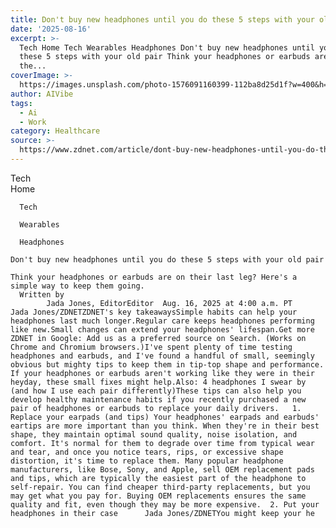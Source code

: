 ```yaml
---
title: Don't buy new headphones until you do these 5 steps with your old pair
date: '2025-08-16'
excerpt: >-
  Tech Home Tech Wearables Headphones Don't buy new headphones until you do
  these 5 steps with your old pair Think your headphones or earbuds are on
  the...
coverImage: >-
  https://images.unsplash.com/photo-1576091160399-112ba8d25d1f?w=400&h=200&fit=crop&auto=format
author: AIVibe
tags:
  - Ai
  - Work
category: Healthcare
source: >-
  https://www.zdnet.com/article/dont-buy-new-headphones-until-you-do-these-5-steps-with-your-old-pair/
---
```

Tech      
      Home
    
      Tech
    
      Wearables
    
      Headphones
       
    Don't buy new headphones until you do these 5 steps with your old pair
     
    Think your headphones or earbuds are on their last leg? Here's a simple way to keep them going.
      Written by 
            Jada Jones, EditorEditor  Aug. 16, 2025 at 4:00 a.m. PT                             Jada Jones/ZDNETZDNET's key takeawaysSimple habits can help your headphones last much longer.Regular care keeps headphones performing like new.Small changes can extend your headphones' lifespan.Get more ZDNET in Google: Add us as a preferred source on Search. (Works on Chrome and Chromium browsers.)I've spent plenty of time testing headphones and earbuds, and I've found a handful of small, seemingly obvious but mighty tips to keep them in tip-top shape and performance. If your headphones or earbuds aren't working like they were in their heyday, these small fixes might help.Also: 4 headphones I swear by (and how I use each pair differently)These tips can also help you develop healthy maintenance habits if you recently purchased a new pair of headphones or earbuds to replace your daily drivers.   1. Replace your earpads (and tips) Your headphones' earpads and earbuds' eartips are more important than you think. When they're in their best shape, they maintain optimal sound quality, noise isolation, and comfort. It's normal for them to degrade over time from typical wear and tear, and once you notice tears, rips, or excessive shape distortion, it's time to replace them. Many popular headphone manufacturers, like Bose, Sony, and Apple, sell OEM replacement pads and tips, which are typically the easiest part of the headphone to self-repair. You can find cheaper third-party replacements, but you may get what you pay for. Buying OEM replacements ensures the same quality and fit, even though they may be more expensive.  2. Put your headphones in their case      Jada Jones/ZDNETYou might keep your he
